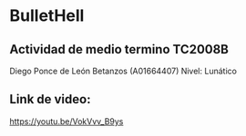 # BulletHell
## Actividad de medio termino TC2008B
Diego Ponce de León Betanzos (A01664407)
Nivel: Lunático
## Link de video:
https://youtu.be/VokVvv_B9ys 
